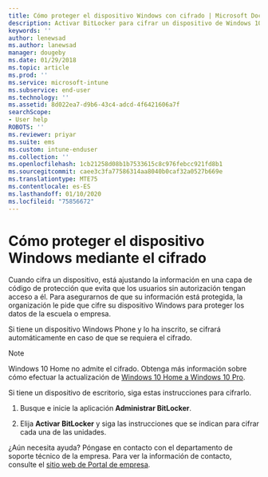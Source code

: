 ```yaml
---
title: Cómo proteger el dispositivo Windows con cifrado | Microsoft Docs
description: Activar BitLocker para cifrar un dispositivo de Windows 10
keywords: ''
author: lenewsad
ms.author: lanewsad
manager: dougeby
ms.date: 01/29/2018
ms.topic: article
ms.prod: ''
ms.service: microsoft-intune
ms.subservice: end-user
ms.technology: ''
ms.assetid: 8d022ea7-d9b6-43c4-adcd-4f6421606a7f
searchScope:
- User help
ROBOTS: ''
ms.reviewer: priyar
ms.suite: ems
ms.custom: intune-enduser
ms.collection: ''
ms.openlocfilehash: 1cb21258d08b1b7533615c8c976febcc921fd8b1
ms.sourcegitcommit: caee3c3fa77586314aa8040b0caf32a0527b669e
ms.translationtype: MTE75
ms.contentlocale: es-ES
ms.lasthandoff: 01/10/2020
ms.locfileid: "75856672"
---
```

# <a name="how-to-protect-your-windows-device-using-encryption"></a>Cómo proteger el dispositivo Windows mediante el cifrado

Cuando cifra un dispositivo, está ajustando la información en una capa de código de protección que evita que los usuarios sin autorización tengan acceso a él. Para asegurarnos de que su información está protegida, la organización le pide que cifre su dispositivo Windows para proteger los datos de la escuela o empresa. 

Si tiene un dispositivo Windows Phone y lo ha inscrito, se cifrará automáticamente en caso de que se requiera el cifrado.

> [!Note]
> Windows 10 Home no admite el cifrado. Obtenga más información sobre cómo efectuar la actualización de [Windows 10 Home a Windows 10 Pro](https://support.microsoft.com/help/12384/windows-10-upgrading-home-to-pro).


Si tiene un dispositivo de escritorio, siga estas instrucciones para cifrarlo.

1. Busque e inicie la aplicación **Administrar BitLocker**.

2. Elija **Activar BitLocker** y siga las instrucciones que se indican para cifrar cada una de las unidades.

¿Aún necesita ayuda? Póngase en contacto con el departamento de soporte técnico de la empresa. Para ver la información de contacto, consulte el [sitio web de Portal de empresa](https://go.microsoft.com/fwlink/?linkid=2010980).
